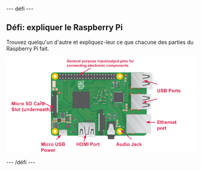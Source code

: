 \--- défi \---

## Défi: expliquer le Raspberry Pi

Trouvez quelqu'un d'autre et expliquez-leur ce que chacune des parties du Raspberry Pi fait.

![capture d'écran](images/pi-labelled-names.png)

\--- /défi \---